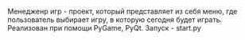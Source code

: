 Менедженр игр - проект, который представляет из себя меню, где пользователь выбирает игру, в которую сегодня будет играть. Реализован при помощи PyGame, PyQt.
Запуск - start.py
